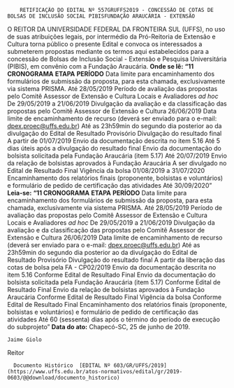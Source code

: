         RETIFICAÇÃO DO EDITAL Nº 557GRUFFS2019 - CONCESSÃO DE COTAS DE BOLSAS DE INCLUSÃO SOCIAL PIBISFUNDAÇÃO ARAUCÁRIA - EXTENSÃO  

 O REITOR DA UNIVERSIDADE FEDERAL DA FRONTEIRA SUL (UFFS), no uso de suas atribuições legais, por intermédio da Pró-Reitoria de Extensão e Cultura torna público o presente Edital e convoca os interessados a submeterem propostas mediante os termos aqui estabelecidos para a concessão de Bolsas de Inclusão Social - Extensão e Pesquisa Universitária (PIBIS), em convênio com a Fundação Araucária.   **Onde se lê:** **“11 CRONOGRAMA**     **ETAPA**   **PERÍODO**     Data limite para encaminhamento dos formulários de submissão da proposta, para esta chamada, exclusivamente via sistema PRISMA.   Até 28/05/2019     Período de avaliação das propostas pelo Comitê Assessor de Extensão e Cultura Locais e Avaliadores *ad hoc*   De 29/05/2019 a 21/06/2019     Divulgação da avaliação e da classificação das propostas pelo Comitê Assessor de Extensão e Cultura   26/06/2019     Data limite de encaminhamento de recurso (deverá ser enviado para o e-mail: dpex.proec@uffs.edu.br)   Até as 23h59min do segundo dia posterior ao da divulgação do Edital de Resultado Provisório     Divulgação do resultado final   A partir de 01/07/2019     Envio da documentação descrita no item 5.16   Até 5 dias úteis após a divulgação do resultado final     Envio da documentação do bolsista solicitada pela Fundação Araucária (item 5.17)   Até 20/07/2019     Envio da relação de bolsistas aprovados à Fundação Araucária   A ser divulgado no Edital de Resultado Final     Vigência da bolsa   01/08/2019 a 31/07/2020     Encaminhamento dos relatórios finais (proponente, bolsistas e voluntários) e formulário de pedido de certificação das atividades   Até 30/09/2020”       **Leia-se:** **“11 CRONOGRAMA**     **ETAPA**   **PERÍODO**     Data limite para encaminhamento dos formulários de submissão da proposta, para esta chamada, exclusivamente via sistema PRISMA.   Até 28/05/2019     Período de avaliação das propostas pelo Comitê Assessor de Extensão e Cultura Locais e Avaliadores *ad hoc*   De 29/05/2019 a 21/06/2019     Divulgação da avaliação e da classificação das propostas pelo Comitê Assessor de Extensão e Cultura   26/06/2019     Data limite de encaminhamento de recurso (deverá ser enviado para o e-mail: dpex.proec@uffs.edu.br)   Até as 23h59min do segundo dia posterior ao da divulgação do Edital de Resultado Provisório     Divulgação do resultado final   A partir da liberação das cotas de bolsa pela FA - CP02/2019     Envio da documentação descrita no item 5.16   Conforme Edital de Resultado Final     Envio da documentação do bolsista solicitada pela Fundação Araucária (item 5.17)   Conforme Edital de Resultado Final     Envio da relação de bolsistas aprovados à Fundação Araucária   Conforme Edital de Resultado Final     Vigência da bolsa   Conforme Edital de Resultado Final     Encaminhamento dos relatórios finais (proponente, bolsistas e voluntários) e formulário de pedido de certificação das atividades   Até 60 (sessenta) dias após o término do período de execução do subprojeto”            **Data do ato:** Chapecó-SC, 25 de junho de 2019.   
 

    Jaime Giolo   
 Reitor 

      Documento Histórico  [EDITAL Nº 603/GR/UFFS/2019](https://www.uffs.edu.br/atos-normativos/edital/gr/2019-0603/@@download/documento_historico)     
      